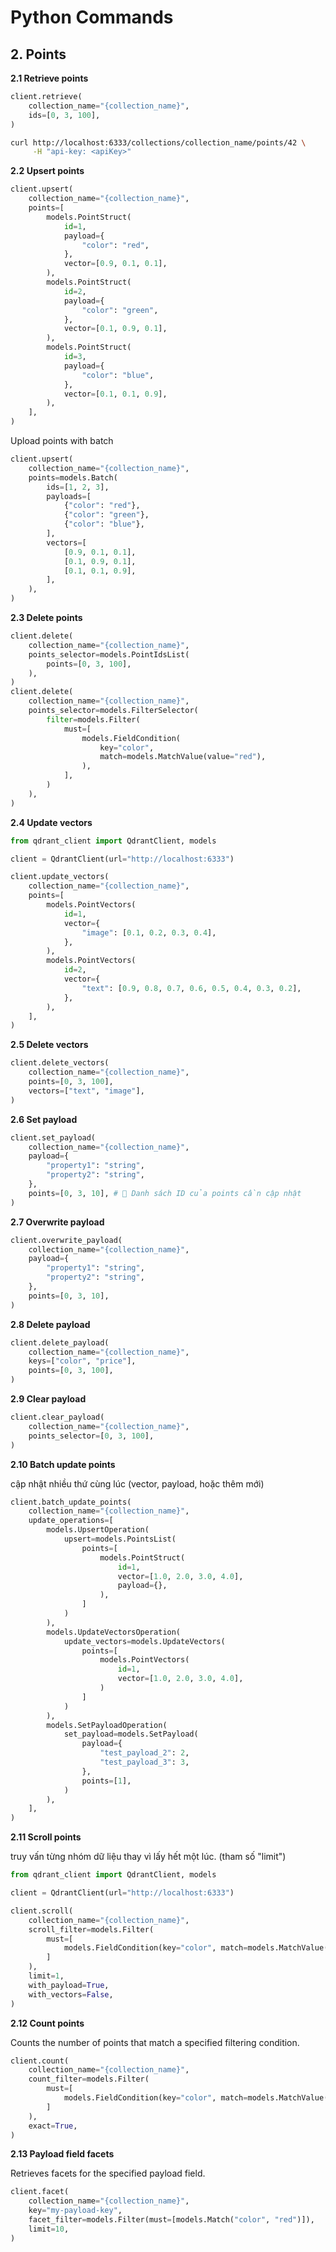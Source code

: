 # Python Commands

## 2. Points

**2.1 Retrieve points**
```python
client.retrieve(
    collection_name="{collection_name}",
    ids=[0, 3, 100],
)
```

```bash
curl http://localhost:6333/collections/collection_name/points/42 \
     -H "api-key: <apiKey>"
```

**2.2 Upsert points**
```python
client.upsert(
    collection_name="{collection_name}",
    points=[
        models.PointStruct(
            id=1,
            payload={
                "color": "red",
            },
            vector=[0.9, 0.1, 0.1],
        ),
        models.PointStruct(
            id=2,
            payload={
                "color": "green",
            },
            vector=[0.1, 0.9, 0.1],
        ),
        models.PointStruct(
            id=3,
            payload={
                "color": "blue",
            },
            vector=[0.1, 0.1, 0.9],
        ),
    ],
)
```
Upload points with batch
```python
client.upsert(
    collection_name="{collection_name}",
    points=models.Batch(
        ids=[1, 2, 3],
        payloads=[
            {"color": "red"},
            {"color": "green"},
            {"color": "blue"},
        ],
        vectors=[
            [0.9, 0.1, 0.1],
            [0.1, 0.9, 0.1],
            [0.1, 0.1, 0.9],
        ],
    ),
)
```

**2.3 Delete points**
```python
client.delete(
    collection_name="{collection_name}",
    points_selector=models.PointIdsList(
        points=[0, 3, 100],
    ),
)
client.delete(
    collection_name="{collection_name}",
    points_selector=models.FilterSelector(
        filter=models.Filter(
            must=[
                models.FieldCondition(
                    key="color",
                    match=models.MatchValue(value="red"),
                ),
            ],
        )
    ),
)
```

**2.4 Update vectors**
```python
from qdrant_client import QdrantClient, models

client = QdrantClient(url="http://localhost:6333")

client.update_vectors(
    collection_name="{collection_name}",
    points=[
        models.PointVectors(
            id=1,
            vector={
                "image": [0.1, 0.2, 0.3, 0.4],
            },
        ),
        models.PointVectors(
            id=2,
            vector={
                "text": [0.9, 0.8, 0.7, 0.6, 0.5, 0.4, 0.3, 0.2],
            },
        ),
    ],
)
```

**2.5 Delete vectors**
```python
client.delete_vectors(
    collection_name="{collection_name}",
    points=[0, 3, 100],
    vectors=["text", "image"],
)
```

**2.6 Set payload**
```python
client.set_payload(
    collection_name="{collection_name}",
    payload={
        "property1": "string",
        "property2": "string",
    },
    points=[0, 3, 10], # 🔹 Danh sách ID của points cần cập nhật
)
```

**2.7 Overwrite payload**
```python
client.overwrite_payload(
    collection_name="{collection_name}",
    payload={
        "property1": "string",
        "property2": "string",
    },
    points=[0, 3, 10],
)
```
**2.8 Delete payload**
```python
client.delete_payload(
    collection_name="{collection_name}",
    keys=["color", "price"],
    points=[0, 3, 100],
)
```

**2.9 Clear payload**
```python 
client.clear_payload(
    collection_name="{collection_name}",
    points_selector=[0, 3, 100],
)
```
**2.10 Batch update points**

cập nhật nhiều thứ cùng lúc (vector, payload, hoặc thêm mới)

```python
client.batch_update_points(
    collection_name="{collection_name}",
    update_operations=[
        models.UpsertOperation(
            upsert=models.PointsList(
                points=[
                    models.PointStruct(
                        id=1,
                        vector=[1.0, 2.0, 3.0, 4.0],
                        payload={},
                    ),
                ]
            )
        ),
        models.UpdateVectorsOperation(
            update_vectors=models.UpdateVectors(
                points=[
                    models.PointVectors(
                        id=1,
                        vector=[1.0, 2.0, 3.0, 4.0],
                    )
                ]
            )
        ),
        models.SetPayloadOperation(
            set_payload=models.SetPayload(
                payload={
                    "test_payload_2": 2,
                    "test_payload_3": 3,
                },
                points=[1],
            )
        ),
    ],
)
```

**2.11 Scroll points**

truy vấn từng nhóm dữ liệu thay vì lấy hết một lúc. (tham số "limit")

```python
from qdrant_client import QdrantClient, models

client = QdrantClient(url="http://localhost:6333")

client.scroll(
    collection_name="{collection_name}",
    scroll_filter=models.Filter(
        must=[
            models.FieldCondition(key="color", match=models.MatchValue(value="red")),
        ]
    ),
    limit=1,
    with_payload=True,
    with_vectors=False,
)
```

**2.12 Count points**

Counts the number of points that match a specified filtering condition.

```python
client.count(
    collection_name="{collection_name}",
    count_filter=models.Filter(
        must=[
            models.FieldCondition(key="color", match=models.MatchValue(value="red")),
        ]
    ),
    exact=True,
)
```

**2.13 Payload field facets**

Retrieves facets for the specified payload field.

```python
client.facet(
    collection_name="{collection_name}",
    key="my-payload-key",
    facet_filter=models.Filter(must=[models.Match("color", "red")]),
    limit=10,
)
```